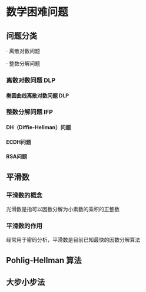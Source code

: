 # 数学困难问题

## 问题分类
· 离散对数问题

· 整数分解问题

### 离散对数问题 DLP


#### 椭圆曲线离散对数问题 DLP


### 整数分解问题 IFP

#### DH（Diffie-Hellman）问题


#### ECDH问题

#### RSA问题

## 平滑数

### 平滑数的概念
光滑数是指可以因数分解为小素数的乘积的正整数

### 平滑数的作用
经常用于密码分析，平滑数是目前已知最快的因数分解算法

## Pohlig-Hellman 算法

## 大步小步法


